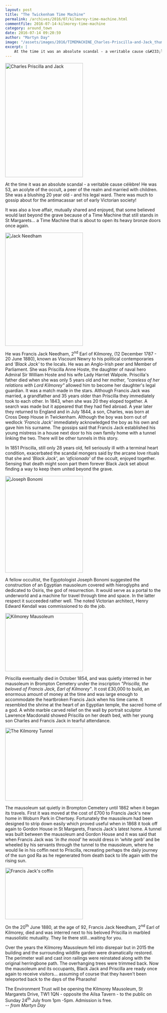 ```yaml
---
layout: post
title: "The Twickenham Time Machine"
permalink: /archives/2016/07/kilmorey-time-machine.html
commentfile: 2016-07-14-kilmorey-time-machine
category: around_town
date: 2016-07-14 09:20:59
author: "Martyn Day"
image: "/assets/images/2016/TIMEMACHINE_Charles-Priscilla-and-Jack_thumb.jpg"
excerpt: |
    At the time it was an absolute scandal - a veritable cause c&#233;l&#232;bre!  He was 53, an acolyte of the occult, a peer of the realm and married with children. She was a blushing 20 year old - and his legal ward. There was much to gossip about for the antimacassar set of early Victorian society!
---
```


<a href="/assets/images/2016/TIMEMACHINE_Charles-Priscilla-and-Jack.jpg" title="See larger version of - Charles Priscilla and Jack"><img src="/assets/images/2016/TIMEMACHINE_Charles-Priscilla-and-Jack_thumb.jpg" width="250" height="367" alt="Charles Priscilla and Jack" class="photo right" /></a>

At the time it was an absolute scandal - a veritable cause célèbre! He was 53, an acolyte of the occult, a peer of the realm and married with children. She was a blushing 20 year old - and his legal ward. There was much to gossip about for the antimacassar set of early Victorian society!

It was also a love affair, mutually shared and enjoyed, that some believed would last beyond the grave because of a Time Machine that still stands in St Margarets... a Time Machine that is about to open its heavy bronze doors once again.

<a href="/assets/images/2016/TIMEMACHINE_Jack_Needham.jpg" title="See larger version of - Jack Needham"><img src="/assets/images/2016/TIMEMACHINE_Jack_Needham_thumb.jpg" width="250" height="364" alt="Jack Needham" class="photo right" /></a>

He was Francis Jack Needham, 2<sup>nd</sup> Earl of Kilmorey, (12 December 1787 - 20 June 1880), known as Viscount Newry to his political contemporaries and <em>'Black Jack'</em> to the locals. He was an Anglo-Irish peer and Member of Parliament. She was Priscilla Anne Hoste, the daughter of naval hero Admiral Sir William Hoste and his wife Lady Harriet Walpole. Priscilla's father died when she was only 5 years old and her mother, <em>"careless of her relations with Lord Kilmorey"</em> allowed him to become her daughter's legal guardian. It was a match made in the stars. Although Francis Jack was married, a grandfather and 35 years older than Priscilla they immediately took to each other. In 1843, when she was 20 they eloped together. A search was made but it appeared that they had fled abroad. A year later they returned to England and in July 1844, a son, Charles, was born at Cross Deep House in Twickenham. Although the boy was born out of wedlock <em>'Francis Jack'</em> immediately acknowledged the boy as his own and gave him his surname. The gossips said that Francis Jack established his young mistress in a house next door to his own family home with a tunnel linking the two. There will be other tunnels in this story.

In 1851 Priscilla, still only 28 years old, fell seriously ill with a terminal heart condition, exacerbated the scandal mongers said by the arcane love rituals that she and <em>'Black Jack'</em>, an <em>'aficionado'</em> of the occult, enjoyed together. Sensing that death might soon part them forever Black Jack set about finding a way to keep them united beyond the grave.

<a href="/assets/images/2016/TIMEMACHINE_Joseph_Bonomi.jpg" title="See larger version of - Joseph Bonomi"><img src="/assets/images/2016/TIMEMACHINE_Joseph_Bonomi_thumb.jpg" width="250" height="311" alt="Joseph Bonomi" class="photo right" /></a>

A fellow occultist, the Egyptologist Joseph Bonomi suggested the construction of an Egyptian mausoleum covered with hieroglyphs and dedicated to Osiris, the god of resurrection. It would serve as a portal to the underworld and a machine for travel through time and space. In the latter respect it succeeded rather well. The noted Victorian architect, Henry Edward Kendall was commissioned to do the job.

<a href="/assets/images/2016/TIMEMACHINE_Kilmorey_Mausoleum.jpg" title="See larger version of - Kilmorey Mausoleum"><img src="/assets/images/2016/TIMEMACHINE_Kilmorey_Mausoleum_thumb.jpg" width="250" height="187" alt="Kilmorey Mausoleum" class="photo right" /></a>

Priscilla eventually died in October 1854, and was quietly interred in her mausoleum in Brompton Cemetery under the inscription <em>"Priscilla, the beloved of Francis Jack, Earl of Kilmorey"</em>. It cost £30,000 to build, an enormous amount of money at the time and was large enough to accommodate the heartbroken Francis Jack when his time came. It resembled the shrine at the heart of an Egyptian temple, the sacred home of a god. A white marble carved relief on the wall by portrait sculptor Lawrence Macdonald showed Priscilla on her death bed, with her young son Charles and Francis Jack in tearful attendance.

<a href="/assets/images/2016/TIMEMACHINE_Kilmorey_Tunnel.jpg" title="See larger version of - The Kilmorey Tunnel"><img src="/assets/images/2016/TIMEMACHINE_Kilmorey_Tunnel_thumb.jpg" width="250" height="235" alt="The Kilmorey Tunnel" class="photo right" /></a>

The mausoleum sat quietly in Brompton Cemetery until 1862 when it began its travels. First it was moved at the cost of £700 to Francis Jack's new home in Woburn Park in Chertsey. Fortunately the mausoleum had been designed to strip down easily which proved useful when in 1868 it took off again to Gordon House in St Margarets, Francis Jack's latest home. A tunnel was built between the mausoleum and Gordon House and it was said that when Francis Jack was <em>'in the mood'</em> he would dress in <em>'white garb'</em> and be wheeled by his servants through the tunnel to the mausoleum, where he would lie in his coffin next to Priscilla, recreating perhaps the daily journey of the sun god Ra as he regenerated from death back to life again with the rising sun.

<a href="/assets/images/2016/TIMEMACHINE_francis_jacks_coffin_2.jpg" title="See larger version of - Francis Jack's coffin"><img src="/assets/images/2016/TIMEMACHINE_francis_jacks_coffin_2_thumb.jpg" width="250" height="166" alt="Francis Jack's coffin" class="photo right" /></a>

On the 20<sup>th</sup> June 1880, at the age of 92, Francis Jack Needham, 2<sup>nd</sup> Earl of Kilmorey, died and was interred next to his beloved Priscilla in marbled mausolistic mutuality. They lie there still...waiting for you.

Over the years the Kilmorey Mausoleum fell into disrepair but in 2015 the building and the surrounding wildlife garden were dramatically restored. The perimeter wall and cast iron railings were reinstated along with the original herringbone path. The overhanging trees were trimmed back. Now the mausoleum and its occupants, Black Jack and Priscilla are ready once again to receive visitors... assuming of course that they haven't been teleported back to the days of the Pharaohs!

<div markdown="1" class="box">
The Environment Trust will be opening the Kilmorey Mausoleum, St Margarets Drive, TW1 1QN - opposite the Ailsa Tavern - to the public on Sunday 24<sup>th</sup> July from 1pm -5pm. Admission is free.

</div>
<cite>-- from Martyn Day</cite>
